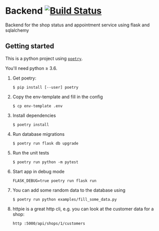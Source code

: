 # Backend [![Build Status](https://travis-ci.com/wirvsvirus-dortmund/backend.svg?branch=master)](https://travis-ci.com/wirvsvirus-dortmund/backend)

Backend for the shop status and appointment service using flask and sqlalchemy


## Getting started


This is a python project using [`poetry`](https://python-poetry.org/docs/basic-usage).

You'll need python ≥ 3.6.

1. Get poetry:
    ```
    $ pip install [--user] poetry
    ```

1. Copy the env-template and fill in the config
    ```
    $ cp env-template .env
    ```

1. Install dependencies
    ```
    $ poetry install
    ```

1. Run database migrations
    ```
    $ poetry run flask db upgrade
    ```

1. Run the unit tests

    ```
    $ poetry run python -m pytest
    ```

1. Start app in debug mode
    ```
    FLASK_DEBUG=true poetry run flask run
    ```

1. You can add some random data to the database using
    ```
    $ poetry run python examples/fill_some_data.py
    ```

1. httpie is a great http cli, e.g. you can look at the customer data for a shop:
    ```
    http :5000/api/shops/1/customers
    ```
